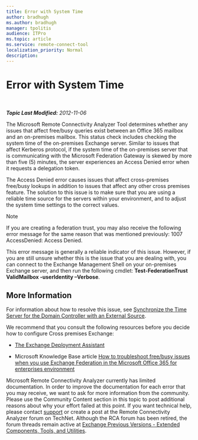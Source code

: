 ```yaml
---
title: Error with System Time
author: bradhugh
ms.author: bradhugh
manager: tpolitis
audience: ITPro 
ms.topic: article 
ms.service: remote-connect-tool
localization_priority: Normal
description: 
---
```


<div data-xmlns="https://www.w3.org/1999/xhtml">

<div class="topic" data-xmlns="https://www.w3.org/1999/xhtml" data-msxsl="urn:schemas-microsoft-com:xslt" data-cs="https://msdn.microsoft.com/">

<div data-asp="https://msdn2.microsoft.com/asp">

# Error with System Time

</div>

<div id="mainSection">

<div id="mainBody">

<span> </span>

_**Topic Last Modified:** 2012-11-06_

The Microsoft Remote Connectivity Analyzer Tool determines whether any issues that affect free/busy queries exist between an Office 365 mailbox and an on-premises mailbox. This status check includes checking the system time of the on-premises Exchange server. Similar to issues that affect Kerberos protocol, if the system time of the on-premises server that is communicating with the Microsoft Federation Gateway is skewed by more than five (5) minutes, the server experiences an Access Denied error when it requests a delegation token.

The Access Denied error causes issues that affect cross-premises free/busy lookups in addition to issues that affect any other cross premises feature. The solution to this issue is to make sure that you are using a reliable time source for the servers within your environment, and to adjust the system time settings to the correct values.

<div class="alert">


> [!NOTE]
> If you are creating a federation trust, you may also receive the following error message for the same reason that was mentioned previously: 1007 AccessDenied: Access Denied.


</div>

This error message is generally a reliable indicator of this issue. However, if you are still unsure whether this is the issue that you are dealing with, you can connect to the Exchange Management Shell on your on-premises Exchange server, and then run the following cmdlet: **Test-FederationTrust ValidMailbox -userIdentity –Verbose**.

<div>

## More Information

For information about how to resolve this issue, see [Synchronize the Time Server for the Domain Controller with an External Source](https://technet.microsoft.com/library/cc784553\(ws.10\).aspx).

We recommend that you consult the following resources before you decide how to configure Cross premises Exchange:

  - [The Exchange Deployment Assistant](https://technet.microsoft.com/exdeploy2010/default.aspx)

  - Microsoft Knowledge Base article [How to troubleshoot free/busy issues when you use Exchange Federation in the Microsoft Office 365 for enterprises environment](https://support.microsoft.com/kb/2555008)

Microsoft Remote Connectivity Analyzer currently has limited documentation. In order to improve the documentation for each error that you may receive, we want to ask for more information from the community. Please use the Community Content section in this topic to post additional reasons about why your effort failed at this point. If you want technical help, please contact [support](https://go.microsoft.com/fwlink/?linkid=8158) or create a post at the Remote Connectivity Analyzer forum on TechNet. Although the RCA forum has been retired, the forum threads remain active at [Exchange Previous Versions - Extended Components, Tools, and Utilities](https://social.technet.microsoft.com/forums/exchangesvr3rdpartyappslegacy).

</div>

</div>

<span> </span>

</div>

</div>

</div>

